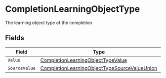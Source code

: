 # CompletionLearningObjectType

The learning object type of the completion


## Fields

| Field                                                                                                                   | Type                                                                                                                    | Required                                                                                                                | Description                                                                                                             |
| ----------------------------------------------------------------------------------------------------------------------- | ----------------------------------------------------------------------------------------------------------------------- | ----------------------------------------------------------------------------------------------------------------------- | ----------------------------------------------------------------------------------------------------------------------- |
| `Value`                                                                                                                 | [CompletionLearningObjectTypeValue](../../Models/Components/CompletionLearningObjectTypeValue.md)                       | :heavy_minus_sign:                                                                                                      | N/A                                                                                                                     |
| `SourceValue`                                                                                                           | [CompletionLearningObjectTypeSourceValueUnion](../../Models/Components/CompletionLearningObjectTypeSourceValueUnion.md) | :heavy_minus_sign:                                                                                                      | N/A                                                                                                                     |